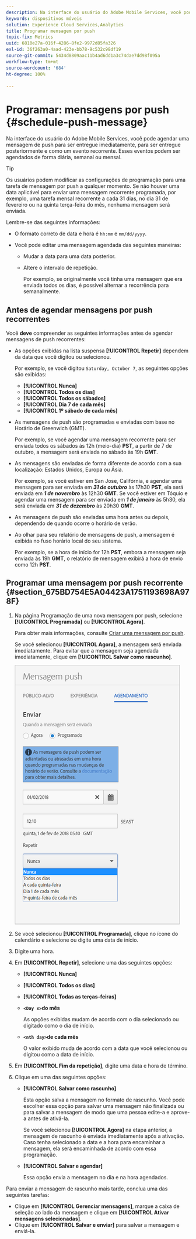 ```yaml
---
description: Na interface do usuário do Adobe Mobile Services, você pode agendar uma mensagem de push para ser entregue imediatamente, para ser entregue posteriormente e como um evento recorrente. Esses eventos podem ser agendados de forma diária, semanal ou mensal.
keywords: dispositivos móveis
solution: Experience Cloud Services,Analytics
title: Programar mensagem por push
topic-fix: Metrics
uuid: 6810e27a-016f-4286-8fe2-9972d85fa326
exl-id: 36f263a0-4aad-423e-bb78-9c532c98df19
source-git-commit: 5434d8809aac11b4ad6dd1a3c74dae7dd98f095a
workflow-type: tm+mt
source-wordcount: '684'
ht-degree: 100%

---
```


# Programar: mensagens por push {#schedule-push-message}

Na interface do usuário do Adobe Mobile Services, você pode agendar uma mensagem de push para ser entregue imediatamente, para ser entregue posteriormente e como um evento recorrente. Esses eventos podem ser agendados de forma diária, semanal ou mensal.

>[!TIP]
>
>Os usuários podem modificar as configurações de programação para uma tarefa de mensagem por push a qualquer momento. Se não houver uma data aplicável para enviar uma mensagem recorrente programada, por exemplo, uma tarefa mensal recorrente a cada 31 dias, no dia 31 de fevereiro ou na quinta terça-feira do mês, nenhuma mensagem será enviada.

Lembre-se das seguintes informações:

* O formato correto de data e hora é `hh:mm` e `mm/dd/yyyy`.

* Você pode editar uma mensagem agendada das seguintes maneiras:

   * Mudar a data para uma data posterior.
   * Altere o intervalo de repetição.

      Por exemplo, se originalmente você tinha uma mensagem que era enviada todos os dias, é possível alternar a recorrência para semanalmente.

## Antes de agendar mensagens por push recorrentes

Você **deve** compreender as seguintes informações antes de agendar mensagens de push recorrentes:

* As opções exibidas na lista suspensa **[!UICONTROL Repetir]** dependem da data que você digitou ou selecionou.

   Por exemplo, se você digitou `Saturday, October 7`, as seguintes opções são exibidas:

   * **[!UICONTROL Nunca]**
   * **[!UICONTROL Todos os dias]**
   * **[!UICONTROL Todos os sábados]**
   * **[!UICONTROL Dia 7 de cada mês]**
   * **[!UICONTROL 1º sábado de cada mês]**

* As mensagens de push são programadas e enviadas com base no Horário de Greenwich (GMT).

   Por exemplo, se você agendar uma mensagem recorrente para ser enviada todos os sábados às 12h (meio-dia) **PST**, a partir de 7 de outubro, a mensagem será enviada no sábado às 19h **GMT**.
* As mensagens são enviadas de forma diferente de acordo com a sua localização: Estados Unidos, Europa ou Ásia.

   Por exemplo, se você estiver em San Jose, Califórnia, e agendar uma mensagem para ser enviada em ***31 de outubro*** às 17h30 **PST**, ela será enviada em ***1 de novembro*** às 12h30 **GMT**. Se você estiver em Tóquio e agendar uma mensagem para ser enviada em ***1 de janeiro*** às 5h30, ela será enviada em ***31 de dezembro*** às 20h30 **GMT**.
* As mensagens de push são enviadas uma hora antes ou depois, dependendo de quando ocorre o horário de verão.
* Ao olhar para seu relatório de mensagens de push, a mensagem é exibida no fuso horário local do seu sistema.

   Por exemplo, se a hora de início for 12h **PST**, embora a mensagem seja enviada às 19h **GMT**, o relatório de mensagem exibirá a hora de envio como 12h **PST**.

## Programar uma mensagem por push recorrente {#section_675BD754E5A04423A1751193698A978F}

1. Na página Programação de uma nova mensagem por push, selecione **[!UICONTROL Programada]** ou **[!UICONTROL Agora]**.

   Para obter mais informações, consulte [Criar uma mensagem por push](/help/using/in-app-messaging/t-create-push-message/t-create-push-message.md).

   Se você selecionou **[!UICONTROL Agora]**, a mensagem será enviada imediatamente. Para evitar que a mensagem seja agendada imediatamente, clique em **[!UICONTROL Salvar como rascunho]**.

   ![](assets/schedule-push-message.png)

1. Se você selecionou **[!UICONTROL Programada]**, clique no ícone do calendário e selecione ou digite uma data de início.
1. Digite uma hora. 
1. Em **[!UICONTROL Repetir]**, selecione uma das seguintes opções:

   * **[!UICONTROL Nunca]**
   * **[!UICONTROL Todos os dias]**
   * **[!UICONTROL Todas as terças-feiras]**
   * **`<Day x>`do mês**

      As opções exibidas mudam de acordo com o dia selecionado ou digitado como o dia de início.
   * **`<nth day>`de cada mês**

      O valor exibido muda de acordo com a data que você selecionou ou digitou como a data de início.

1. Em **[!UICONTROL Fim da repetição]**, digite uma data e hora de término.
1. Clique em uma das seguintes opções:

   * **[!UICONTROL Salvar como rascunho]**

      Esta opção salva a mensagem no formato de rascunho. Você pode escolher essa opção para salvar uma mensagem não finalizada ou para salvar a mensagem de modo que uma pessoa edite-a e aprove-a antes de ativá-la.

      Se você selecionou **[!UICONTROL Agora]** na etapa anterior, a mensagem de rascunho é enviada imediatamente após a ativação. Caso tenha selecionado a data e a hora para encaminhar a mensagem, ela será encaminhada de acordo com essa programação.

   * **[!UICONTROL Salvar e agendar]**

      Essa opção envia a mensagem no dia e na hora agendados.

Para enviar a mensagem de rascunho mais tarde, conclua uma das seguintes tarefas:

* Clique em **[!UICONTROL Gerenciar mensagens]**, marque a caixa de seleção ao lado da mensagem e clique em **[!UICONTROL Ativar mensagens selecionadas]**.
* Clique em **[!UICONTROL Salvar e enviar]** para salvar a mensagem e enviá-la.

